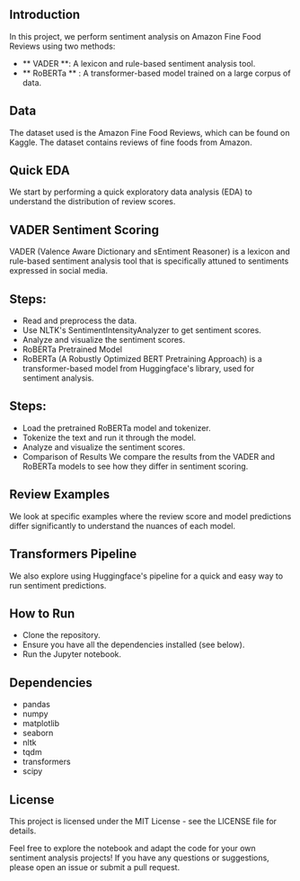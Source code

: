 ## Introduction
In this project, we perform sentiment analysis on Amazon Fine Food Reviews using two methods:
- ** VADER **: A lexicon and rule-based sentiment analysis tool.
- ** RoBERTa ** : A transformer-based model trained on a large corpus of data.

## Data
The dataset used is the Amazon Fine Food Reviews, which can be found on Kaggle. The dataset contains reviews of fine foods from Amazon.

## Quick EDA
We start by performing a quick exploratory data analysis (EDA) to understand the distribution of review scores.

## VADER Sentiment Scoring
VADER (Valence Aware Dictionary and sEntiment Reasoner) is a lexicon and rule-based sentiment analysis tool that is specifically attuned to sentiments expressed in social media.

## Steps:

- Read and preprocess the data.
- Use NLTK's SentimentIntensityAnalyzer to get sentiment scores.
- Analyze and visualize the sentiment scores.
- RoBERTa Pretrained Model
- RoBERTa (A Robustly Optimized BERT Pretraining Approach) is a transformer-based model from Huggingface's library, used for sentiment analysis.

## Steps:

- Load the pretrained RoBERTa model and tokenizer.
- Tokenize the text and run it through the model.
- Analyze and visualize the sentiment scores.
- Comparison of Results
We compare the results from the VADER and RoBERTa models to see how they differ in sentiment scoring.

## Review Examples
We look at specific examples where the review score and model predictions differ significantly to understand the nuances of each model.

## Transformers Pipeline
We also explore using Huggingface's pipeline for a quick and easy way to run sentiment predictions.

## How to Run
- Clone the repository.
- Ensure you have all the dependencies installed (see below).
- Run the Jupyter notebook.

## Dependencies
- pandas
- numpy
- matplotlib
- seaborn
- nltk
- tqdm
- transformers
- scipy

## License
This project is licensed under the MIT License - see the LICENSE file for details.

Feel free to explore the notebook and adapt the code for your own sentiment analysis projects! If you have any questions or suggestions, please open an issue or submit a pull request.






